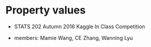# Property values
* STATS 202 Autumn 2016 Kaggle In Class Competition
- members: Mamie Wang, CE Zhang, Wanning Lyu

